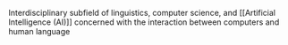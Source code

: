 Interdisciplinary subfield of linguistics, computer science, and [[Artificial Intelligence (AI)]] concerned with the interaction between computers and human language